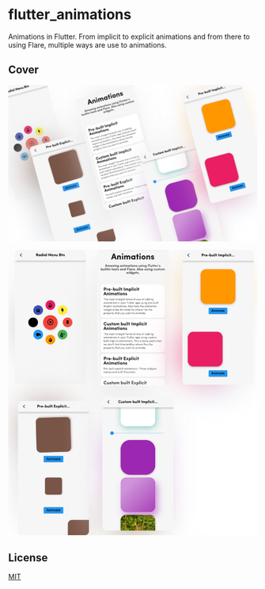 # flutter_animations

Animations in Flutter. From implicit to explicit animations and from there to using Flare, multiple ways are use to animations.

## Cover

![](./docs/images/cover-1.png)

![](./docs/images/cover-2.png)

## License

[MIT](./LICENSE)
